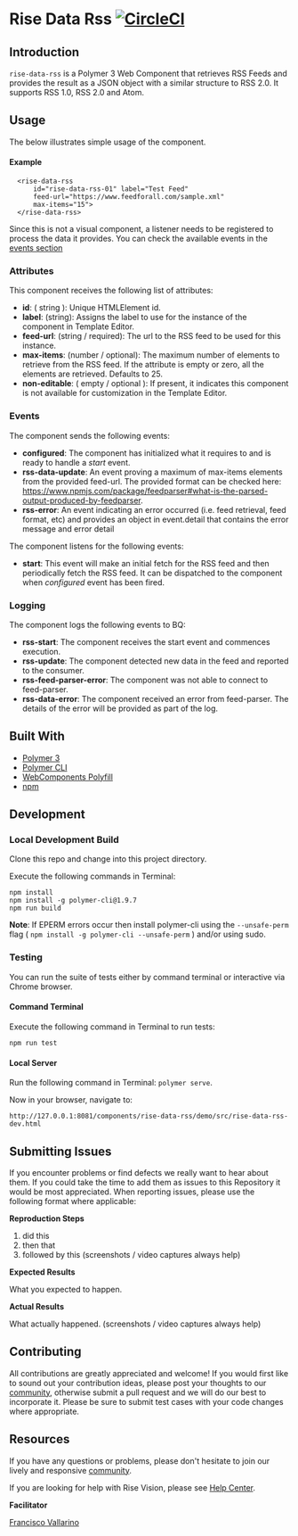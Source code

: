 # Rise Data Rss [![CircleCI](https://circleci.com/gh/Rise-Vision/rise-data-rss/tree/master.svg?style=svg)](https://circleci.com/gh/Rise-Vision/rise-data-rss/tree/master)

## Introduction

`rise-data-rss` is a Polymer 3 Web Component that retrieves RSS Feeds and provides the result as a JSON object with a similar structure to RSS 2.0. It supports RSS 1.0, RSS 2.0 and Atom.

## Usage

The below illustrates simple usage of the component.

#### Example

```
  <rise-data-rss
      id="rise-data-rss-01" label="Test Feed"
      feed-url="https://www.feedforall.com/sample.xml"
      max-items="15">
  </rise-data-rss>
```

Since this is not a visual component, a listener needs to be registered to process the data it provides. You can check the available events in the [events section](#events)

### Attributes

This component receives the following list of attributes:

- **id**: ( string ): Unique HTMLElement id.
- **label**: (string): Assigns the label to use for the instance of the component in Template Editor.
- **feed-url**: (string / required): The url to the RSS feed to be used for this instance.
- **max-items**: (number / optional): The maximum number of elements to retrieve from the RSS feed. If the attribute is empty or zero, all the elements are retrieved. Defaults to 25.
- **non-editable**: ( empty / optional ): If present, it indicates this component is not available for customization in the Template Editor.

### Events

The component sends the following events:

- **configured**: The component has initialized what it requires to and is ready to handle a _start_ event.
- **rss-data-update**: An event proving a maximum of max-items elements from the provided feed-url. The provided format can be checked here: https://www.npmjs.com/package/feedparser#what-is-the-parsed-output-produced-by-feedparser.
- **rss-error**: An event indicating an error occurred (i.e. feed retrieval, feed format, etc) and provides an object in event.detail that contains the error message and error detail

The component listens for the following events:

- **start**: This event will make an initial fetch for the RSS feed and then periodically fetch the RSS feed. It can be dispatched to the component when _configured_ event has been fired.

### Logging

The component logs the following events to BQ:

- **rss-start**: The component receives the start event and commences execution.
- **rss-update**: The component detected new data in the feed and reported to the consumer.
- **rss-feed-parser-error**: The component was not able to connect to feed-parser.
- **rss-data-error**: The component received an error from feed-parser. The details of the error will be provided as part of the log.

## Built With
- [Polymer 3](https://www.polymer-project.org/)
- [Polymer CLI](https://github.com/Polymer/tools/tree/master/packages/cli)
- [WebComponents Polyfill](https://www.webcomponents.org/polyfills/)
- [npm](https://www.npmjs.org)

## Development

### Local Development Build
Clone this repo and change into this project directory.

Execute the following commands in Terminal:

```
npm install
npm install -g polymer-cli@1.9.7
npm run build
```

**Note**: If EPERM errors occur then install polymer-cli using the `--unsafe-perm` flag ( `npm install -g polymer-cli --unsafe-perm` ) and/or using sudo.

### Testing
You can run the suite of tests either by command terminal or interactive via Chrome browser.

#### Command Terminal
Execute the following command in Terminal to run tests:

```
npm run test
```

#### Local Server
Run the following command in Terminal: `polymer serve`.

Now in your browser, navigate to:

```
http://127.0.0.1:8081/components/rise-data-rss/demo/src/rise-data-rss-dev.html
```

## Submitting Issues
If you encounter problems or find defects we really want to hear about them. If you could take the time to add them as issues to this Repository it would be most appreciated. When reporting issues, please use the following format where applicable:

**Reproduction Steps**

1. did this
2. then that
3. followed by this (screenshots / video captures always help)

**Expected Results**

What you expected to happen.

**Actual Results**

What actually happened. (screenshots / video captures always help)

## Contributing
All contributions are greatly appreciated and welcome! If you would first like to sound out your contribution ideas, please post your thoughts to our [community](https://help.risevision.com/hc/en-us/community/topics), otherwise submit a pull request and we will do our best to incorporate it. Please be sure to submit test cases with your code changes where appropriate.

## Resources
If you have any questions or problems, please don't hesitate to join our lively and responsive [community](https://help.risevision.com/hc/en-us/community/topics).

If you are looking for help with Rise Vision, please see [Help Center](https://help.risevision.com/hc/en-us).

**Facilitator**

[Francisco Vallarino](https://github.com/fjvallarino "Francisco Vallarino")
